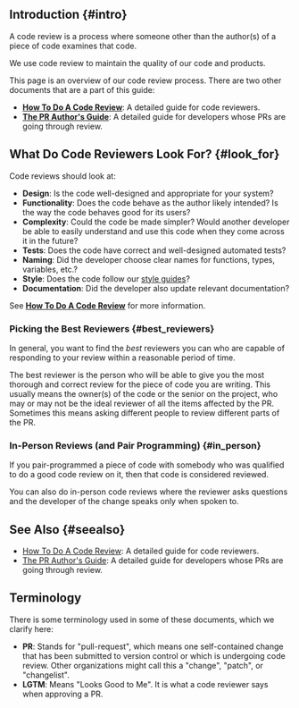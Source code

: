
## Introduction {#intro}

A code review is a process where someone other than the author(s) of a piece of
code examines that code.

We use code review to maintain the quality of our code and products.

This page is an overview of our code review process. There are two other documents that are a part of this guide:

-   **[How To Do A Code Review](reviewer/index.md)**: A detailed guide for code
    reviewers.
-   **[The PR Author's Guide](developer/index.md)**: A detailed guide for
    developers whose PRs are going through review.

## What Do Code Reviewers Look For? {#look_for}

Code reviews should look at:

-   **Design**: Is the code well-designed and appropriate for your system?
-   **Functionality**: Does the code behave as the author likely intended? Is
    the way the code behaves good for its users?
-   **Complexity**: Could the code be made simpler? Would another developer be
    able to easily understand and use this code when they come across it in the
    future?
-   **Tests**: Does the code have correct and well-designed automated tests?
-   **Naming**: Did the developer choose clear names for functions, types, variables, etc.?
-   **Style**: Does the code follow our
    [style guides](../styleguide/linx-style.md)?
-   **Documentation**: Did the developer also update relevant documentation?

See **[How To Do A Code Review](reviewer/index.md)** for more information.

### Picking the Best Reviewers {#best_reviewers}

In general, you want to find the *best* reviewers you can who are capable of
responding to your review within a reasonable period of time.

The best reviewer is the person who will be able to give you the most thorough
and correct review for the piece of code you are writing. This usually means the
owner(s) of the code or the senior on the project, who may or may not be the ideal reviewer of all the items affected by the PR. Sometimes this means asking different people to review different parts of the PR.

### In-Person Reviews (and Pair Programming) {#in_person}

If you pair-programmed a piece of code with somebody who was qualified to do a
good code review on it, then that code is considered reviewed.

You can also do in-person code reviews where the reviewer asks questions and the
developer of the change speaks only when spoken to.

## See Also {#seealso}

-   [How To Do A Code Review](reviewer/index.md): A detailed guide for code
    reviewers.
-   [The PR Author's Guide](developer/index.md): A detailed guide for developers
    whose PRs are going through review.

## Terminology

There is some terminology used in some of these documents, which
we clarify here:

*   **PR**: Stands for "pull-request", which means one self-contained change that
    has been submitted to version control or which is undergoing code review.
    Other organizations might call this a "change", "patch", or "changelist".
*   **LGTM**: Means "Looks Good to Me". It is what a code reviewer says when
    approving a PR.